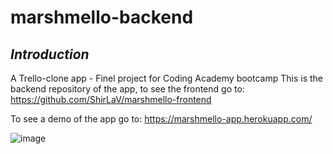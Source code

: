 # marshmello-backend

## _Introduction_
A Trello-clone app - Finel project for Coding Academy bootcamp
This is the backend repository of the app, to see the frontend go to:
https://github.com/ShirLaV/marshmello-frontend

To see a demo of the app go to:
https://marshmello-app.herokuapp.com/

![image](https://user-images.githubusercontent.com/87692089/188621197-49d49d25-ed88-4721-9dd8-679dba6699df.png)
